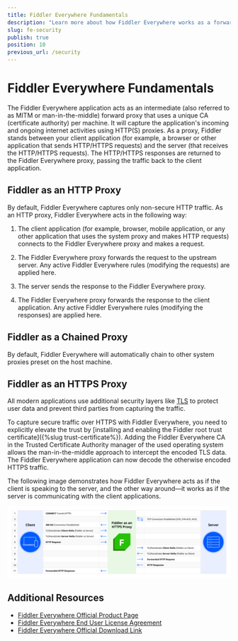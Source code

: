 ```yaml
---
title: Fiddler Everywhere Fundamentals
description: "Learn more about how Fiddler Everywhere works as a forward proxy."
slug: fe-security
publish: true
position: 10
previous_url: /security
---
```


# Fiddler Everywhere Fundamentals

The Fiddler Everywhere application acts as an intermediate (also referred to as MITM or man-in-the-middle) forward proxy that uses a unique CA (certificate authority) per machine. It will capture the application's incoming and ongoing internet activities using HTTP(S) proxies. As a proxy, Fiddler stands between your client application (for example, a browser or other application that sends HTTP/HTTPS requests) and the server (that receives the HTTP/HTTPS requests). The HTTP/HTTPS responses are returned to the Fiddler Everywhere proxy, passing the traffic back to the client application.

## Fiddler as an HTTP Proxy

By default, Fiddler Everywhere captures only non-secure HTTP traffic. As an HTTP proxy, Fiddler Everywhere acts in the following way:

1. The client application (for example, browser, mobile application, or any other application that uses the system proxy and makes HTTP requests) connects to the Fiddler Everywhere proxy and makes a request.

1. The Fiddler Everywhere proxy forwards the request to the upstream server. Any active Fiddler Everywhere rules (modifying the requests) are applied here.

1. The server sends the response to the Fiddler Everywhere proxy.

1. The Fiddler Everywhere proxy forwards the response to the client application. Any active Fiddler Everywhere rules (modifying the responses) are applied here.


## Fiddler as a Chained Proxy

By default, Fiddler Everywhere will automatically chain to other system proxies preset on the host machine.


## Fiddler as an HTTPS Proxy

All modern applications use additional security layers like [TLS](https://en.wikipedia.org/wiki/Transport_Layer_Security) to protect user data and prevent third parties from capturing the traffic.

To capture secure traffic over HTTPS with Fiddler Everywhere, you need to explicitly elevate the trust by [installing and enabling the Fiddler root trust certificate]({%slug trust-certificate%}). Adding the Fiddler Everywhere CA in the Trusted Certificate Authority manager of the used operating system allows the man-in-the-middle approach to intercept the encoded TLS data. The Fiddler Everywhere application can now decode the otherwise encoded HTTPS traffic.

The following image demonstrates how Fiddler Everywhere acts as if the client is speaking to the server, and the other way around&mdash;it works as if the server is communicating with the client applications.

![Fiddler Everywhere as HTTPS proxy](../images/security/fe-tls-proxy.png)


## Additional Resources

- [Fiddler Everywhere Official Product Page](https://www.telerik.com/fiddler/fiddler-everywhere)
- [Fiddler Everywhere End User License Agreement](https://www.telerik.com/purchase/license-agreement/fiddler-everywhere)
- [Fiddler Everywhere Official Download Link](https://www.telerik.com/download/fiddler-everywhere)

